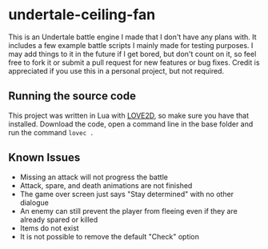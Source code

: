# undertale-ceiling-fan

This is an Undertale battle engine I made that I don't have any plans with. It includes a few example battle scripts I mainly made for testing purposes. I may add things to it in the future if I get bored, but don't count on it, so feel free to fork it or submit a pull request for new features or bug fixes. Credit is appreciated if you use this in a personal project, but not required.

## Running the source code

This project was written in Lua with [LOVE2D](https://love2d.org/), so make sure you have that installed. Download the code, open a command line in the base folder and run the command `lovec .`

## Known Issues

- Missing an attack will not progress the battle
- Attack, spare, and death animations are not finished
- The game over screen just says "Stay determined" with no other dialogue
- An enemy can still prevent the player from fleeing even if they are already spared or killed
- Items do not exist
- It is not possible to remove the default "Check" option